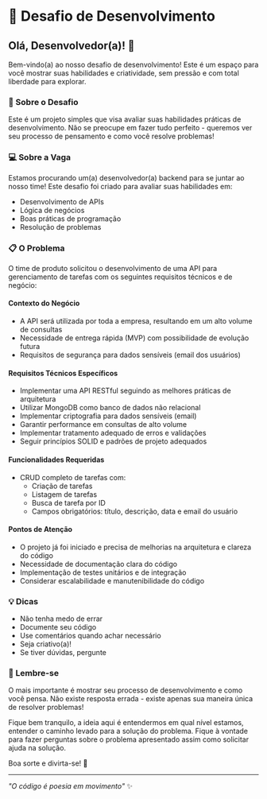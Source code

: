 # 🚀 Desafio de Desenvolvimento

## Olá, Desenvolvedor(a)! 👋

Bem-vindo(a) ao nosso desafio de desenvolvimento! Este é um espaço para você mostrar suas habilidades e criatividade, sem pressão e com total liberdade para explorar.

### 🎯 Sobre o Desafio

Este é um projeto simples que visa avaliar suas habilidades práticas de desenvolvimento. Não se preocupe em fazer tudo perfeito - queremos ver seu processo de pensamento e como você resolve problemas!

### 💻 Sobre a Vaga

Estamos procurando um(a) desenvolvedor(a) backend para se juntar ao nosso time! Este desafio foi criado para avaliar suas habilidades em:

- Desenvolvimento de APIs
- Lógica de negócios
- Boas práticas de programação
- Resolução de problemas

### 📋 O Problema

O time de produto solicitou o desenvolvimento de uma API para gerenciamento de tarefas com os seguintes requisitos técnicos e de negócio:

#### Contexto do Negócio

- A API será utilizada por toda a empresa, resultando em um alto volume de consultas
- Necessidade de entrega rápida (MVP) com possibilidade de evolução futura
- Requisitos de segurança para dados sensíveis (email dos usuários)

#### Requisitos Técnicos Específicos

- Implementar uma API RESTful seguindo as melhores práticas de arquitetura
- Utilizar MongoDB como banco de dados não relacional
- Implementar criptografia para dados sensíveis (email)
- Garantir performance em consultas de alto volume
- Implementar tratamento adequado de erros e validações
- Seguir princípios SOLID e padrões de projeto adequados

#### Funcionalidades Requeridas

- CRUD completo de tarefas com:
  - Criação de tarefas
  - Listagem de tarefas
  - Busca de tarefa por ID
  - Campos obrigatórios: título, descrição, data e email do usuário

#### Pontos de Atenção

- O projeto já foi iniciado e precisa de melhorias na arquitetura e clareza do código
- Necessidade de documentação clara do código
- Implementação de testes unitários e de integração
- Considerar escalabilidade e manutenibilidade do código

### 💡 Dicas

- Não tenha medo de errar
- Documente seu código
- Use comentários quando achar necessário
- Seja criativo(a)!
- Se tiver dúvidas, pergunte

### 🎨 Lembre-se

O mais importante é mostrar seu processo de desenvolvimento e como você pensa. Não existe resposta errada - existe apenas sua maneira única de resolver problemas!

Fique bem tranquilo, a ideia aqui é entendermos em qual nível estamos, entender o caminho levado para a solução do problema. Fique à vontade para fazer perguntas sobre o problema apresentado assim como solicitar ajuda na solução.

Boa sorte e divirta-se! 🎉

---

_"O código é poesia em movimento"_ ✨
